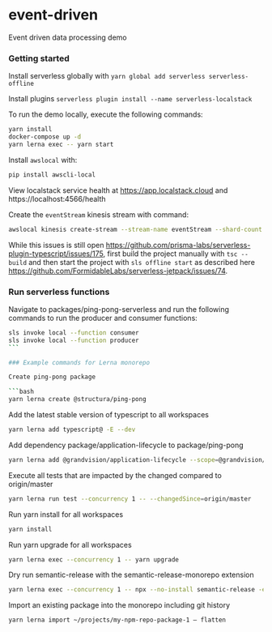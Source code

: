 # event-driven

Event driven data processing demo

### Getting started

Install serverless globally with `yarn global add serverless serverless-offline`

Install plugins `serverless plugin install --name serverless-localstack`

To run the demo locally, execute the following commands:

```bash
yarn install
docker-compose up -d
yarn lerna exec -- yarn start
```

Install `awslocal` with:

```bash
pip install awscli-local
```

View localstack service health at https://app.localstack.cloud and https://localhost:4566/health

Create the `eventStream` kinesis stream with command:

```bash
awslocal kinesis create-stream --stream-name eventStream --shard-count 1
```

While this issues is still open https://github.com/prisma-labs/serverless-plugin-typescript/issues/175, first build the project manually with `tsc --build` and then start the project with `sls offline start` as described here https://github.com/FormidableLabs/serverless-jetpack/issues/74.

### Run serverless functions

Navigate to packages/ping-pong-serverless and run the following commands to run the producer and consumer functions:

````bash
sls invoke local --function consumer
sls invoke local --function producer
```

### Example commands for Lerna monorepo

Create ping-pong package

```bash
yarn lerna create @structura/ping-pong
````

Add the latest stable version of typescript to all workspaces

```bash
yarn lerna add typescript@ -E --dev
```

Add dependency package/application-lifecycle to package/ping-pong

```bash
yarn lerna add @grandvision/application-lifecycle --scope=@grandvision/ping-pong
```

Execute all tests that are impacted by the changed compared to origin/master

```bash
yarn lerna run test --concurrency 1 -- --changedSince=origin/master
```

Run yarn install for all workspaces

```bash
yarn install
```

Run yarn upgrade for all workspaces

```bash
yarn lerna exec --concurrency 1 -- yarn upgrade
```

Dry run semantic-release with the semantic-release-monorepo extension

```bash
yarn lerna exec --concurrency 1 -- npx --no-install semantic-release -e semantic-release-monorepo --dry-run
```

Import an existing package into the monorepo including git history

```bash
yarn lerna import ~/projects/my-npm-repo-package-1 — flatten
```
